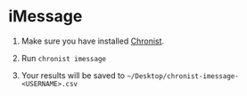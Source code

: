 # iMessage

1. Make sure you have installed [Chronist](../README.md).

2. Run `chronist imessage`

3. Your results will be saved to `~/Desktop/chronist-imessage-<USERNAME>.csv`

